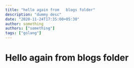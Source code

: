 ```yaml
---
title: "hello again from   blogs folder"
description: "dummy desc"
date: "2020-11-24T17:35:00+05:30"
author: something
authors: ["something"]
tags: ["golang"]
---
```


# Hello again from  blogs folder
